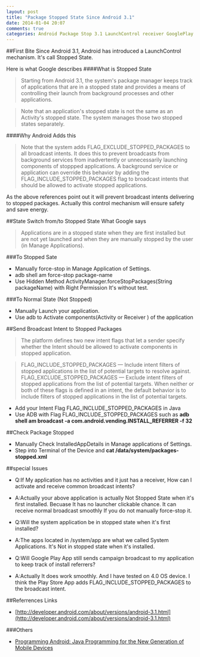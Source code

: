 ```yaml
---
layout: post
title: "Package Stopped State Since Android 3.1"
date: 2014-01-04 20:07
comments: true
categories: Android Package Stop 3.1 LaunchControl receiver GooglePlay
---
```

##First Bite
Since Android 3.1, Android has introduced a LaunchControl mechanism. It's call Stopped State. 
<!--more-->
Here is what Google describes 
####What is Stopped State

>Starting from Android 3.1, the system's package manager keeps track of applications that are in a stopped state and provides a means of controlling their launch from background processes and other applications.

>Note that an application's stopped state is not the same as an Activity's stopped state. The system manages those two stopped states separately.

####Why Android Adds this
>Note that the system adds FLAG_EXCLUDE_STOPPED_PACKAGES to all broadcast intents. It does this to prevent broadcasts from background services from inadvertently or unnecessarily launching components of stoppped applications. A background service or application can override this behavior by adding the FLAG_INCLUDE_STOPPED_PACKAGES flag to broadcast intents that should be allowed to activate stopped applications.

As the above references point out it will prevent broadcast intents delivering to stopped packages. Actually this control mechanism will ensure safety and save energy. 

##State Switch from/to Stopped State 
What Google says
>Applications are in a stopped state when they are first installed but are not yet launched and when they are manually stopped by the user (in Manage Applications).

###To Stopped Sate
*  Manually force-stop in Manage Application of Settings.
*  adb shell am force-stop package-name
*  Use Hidden Method ActivityManager.forceStopPackages(String packageName) with Right Permission <uses-permission android:name="android.permission.FORCE_STOP_PACKAGES"/> It's without test.

###To Normal State (Not Stopped)
*  Manually Launch your application.
*  Use adb to Activate components(Activity or Receiver ) of the application 

##Send Broadcast Intent to Stopped Packages
>The platform defines two new intent flags that let a sender specify whether the Intent should be allowed to activate components in stopped application.

>FLAG_INCLUDE_STOPPED_PACKAGES — Include intent filters of stopped applications in the list of potential targets to resolve against.
FLAG_EXCLUDE_STOPPED_PACKAGES — Exclude intent filters of stopped applications from the list of potential targets.
When neither or both of these flags is defined in an intent, the default behavior is to include filters of stopped applications in the list of potential targets.

*  Add your Intent Flag FLAG_INCLUDE_STOPPED_PACKAGES in Java
*  Use ADB with Flag FLAG_INCLUDE_STOPPED_PACKAGES such as **adb shell am broadcast -a com.android.vending.INSTALL_REFERRER -f 32**

##Check Package Stopped
*  Manually Check InstalledAppDetails in Manage applications of Settings.
*  Step into Terminal of the Device and **cat /data/system/packages-stopped.xml**

##special Issues
*  Q:If My application has no activities and it just has a receiver, How can I activate and receive common broadcast intents?
*  A:Actually your above application is actually Not Stopped State when it's first installed. Becuase It has no launcher clickable chance. It can receive normal broadcast smoothly If you do not manually force-stop it.

*  Q:Will the system application be in stopped state when it's first installed?
*  A:The apps located in /system/app are what we called System Applications. It's Not in stopped state when it's installed.

*  Q:Will Google Play App still sends campaign broadcast to my application to keep track of install referrers?
*  A:Actually It does work smoothly. And I have tested on 4.0 OS device. I think the Play Store App adds FLAG_INCLUDE_STOPPED_PACKAGES to the broadcast intent.

##Referrences Links
*  [http://developer.android.com/about/versions/android-3.1.html](http://developer.android.com/about/versions/android-3.1.html)

###Others
  * <a href="http://www.amazon.com/gp/product/B009KCUTTQ/ref=as_li_tl?ie=UTF8&camp=1789&creative=9325&creativeASIN=B009KCUTTQ&linkCode=as2&tag=droidyueblog-20&linkId=GP6PHZQVF3UC2REP">Programming Android: Java Programming for the New Generation of Mobile Devices</a><img src="http://ir-na.amazon-adsystem.com/e/ir?t=droidyueblog-20&l=as2&o=1&a=B009KCUTTQ" width="1" height="1" border="0" alt="" style="border:none !important; margin:0px !important;" />

